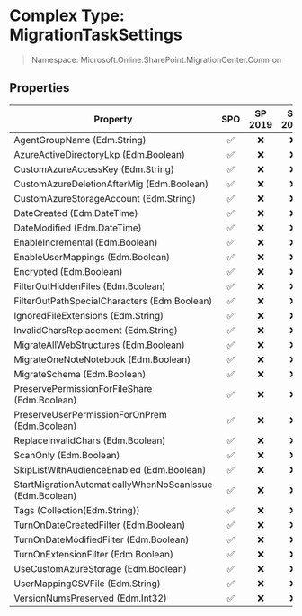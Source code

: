 # Complex Type: MigrationTaskSettings

> Namespace: Microsoft.Online.SharePoint.MigrationCenter.Common

## Properties

Property | SPO | SP 2019 | SP 2016 | SP 2013
----------|:---:|:-------:|:-------:|:-------:
AgentGroupName (Edm.String) | ✅ | ❌ | ❌ | ❌
AzureActiveDirectoryLkp (Edm.Boolean) | ✅ | ❌ | ❌ | ❌
CustomAzureAccessKey (Edm.String) | ✅ | ❌ | ❌ | ❌
CustomAzureDeletionAfterMig (Edm.Boolean) | ✅ | ❌ | ❌ | ❌
CustomAzureStorageAccount (Edm.String) | ✅ | ❌ | ❌ | ❌
DateCreated (Edm.DateTime) | ✅ | ❌ | ❌ | ❌
DateModified (Edm.DateTime) | ✅ | ❌ | ❌ | ❌
EnableIncremental (Edm.Boolean) | ✅ | ❌ | ❌ | ❌
EnableUserMappings (Edm.Boolean) | ✅ | ❌ | ❌ | ❌
Encrypted (Edm.Boolean) | ✅ | ❌ | ❌ | ❌
FilterOutHiddenFiles (Edm.Boolean) | ✅ | ❌ | ❌ | ❌
FilterOutPathSpecialCharacters (Edm.Boolean) | ✅ | ❌ | ❌ | ❌
IgnoredFileExtensions (Edm.String) | ✅ | ❌ | ❌ | ❌
InvalidCharsReplacement (Edm.String) | ✅ | ❌ | ❌ | ❌
MigrateAllWebStructures (Edm.Boolean) | ✅ | ❌ | ❌ | ❌
MigrateOneNoteNotebook (Edm.Boolean) | ✅ | ❌ | ❌ | ❌
MigrateSchema (Edm.Boolean) | ✅ | ❌ | ❌ | ❌
PreservePermissionForFileShare (Edm.Boolean) | ✅ | ❌ | ❌ | ❌
PreserveUserPermissionForOnPrem (Edm.Boolean) | ✅ | ❌ | ❌ | ❌
ReplaceInvalidChars (Edm.Boolean) | ✅ | ❌ | ❌ | ❌
ScanOnly (Edm.Boolean) | ✅ | ❌ | ❌ | ❌
SkipListWithAudienceEnabled (Edm.Boolean) | ✅ | ❌ | ❌ | ❌
StartMigrationAutomaticallyWhenNoScanIssue (Edm.Boolean) | ✅ | ❌ | ❌ | ❌
Tags (Collection(Edm.String)) | ✅ | ❌ | ❌ | ❌
TurnOnDateCreatedFilter (Edm.Boolean) | ✅ | ❌ | ❌ | ❌
TurnOnDateModifiedFilter (Edm.Boolean) | ✅ | ❌ | ❌ | ❌
TurnOnExtensionFilter (Edm.Boolean) | ✅ | ❌ | ❌ | ❌
UseCustomAzureStorage (Edm.Boolean) | ✅ | ❌ | ❌ | ❌
UserMappingCSVFile (Edm.String) | ✅ | ❌ | ❌ | ❌
VersionNumsPreserved (Edm.Int32) | ✅ | ❌ | ❌ | ❌